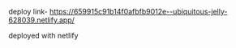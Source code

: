 deploy link-
https://659915c91b14f0afbfb9012e--ubiquitous-jelly-628039.netlify.app/

deployed with netlify
